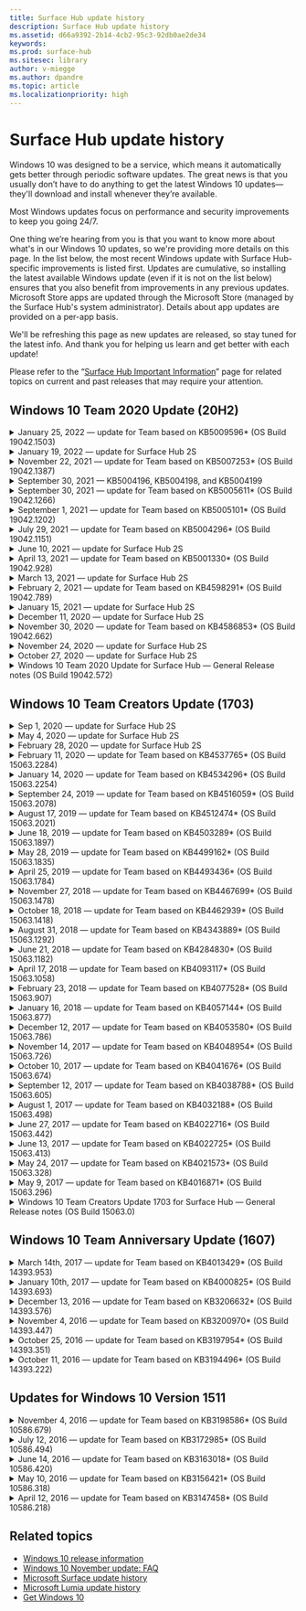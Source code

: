 ```yaml
---
title: Surface Hub update history
description: Surface Hub update history
ms.assetid: d66a9392-2b14-4cb2-95c3-92db0ae2de34
keywords:
ms.prod: surface-hub
ms.sitesec: library
author: v-miegge
ms.author: dpandre
ms.topic: article
ms.localizationpriority: high
---
```


# Surface Hub update history

Windows 10 was designed to be a service, which means it automatically gets better through periodic software updates. The great news is that you usually don’t have to do anything to get the latest Windows 10 updates—they'll download and install whenever they’re available.

Most Windows updates focus on performance and security improvements to keep you going 24/7.

One thing we’re hearing from you is that you want to know more about what's in our Windows 10 updates, so we're providing more details on this page. In the list below, the most recent Windows update with Surface Hub-specific improvements is listed first. Updates are cumulative, so installing the latest available Windows update (even if it is not on the list below) ensures that you also benefit from improvements in any previous updates. Microsoft Store apps are updated through the Microsoft Store (managed by the Surface Hub's system administrator). Details about app updates are provided on a per-app basis.

We'll be refreshing this page as new updates are released, so stay tuned for the latest info. And thank you for helping us learn and get better with each update!

Please refer to the “[Surface Hub Important Information](https://support.microsoft.com/products/surface-devices/surface-hub)” page for related topics on current and past releases that may require your attention.

## Windows 10 Team 2020 Update (20H2)

<details>
<summary>January 25, 2022 — update for Team based on KB5009596* (OS Build 19042.1503)</summary>

This update to the Surface Hub includes quality improvements and security fixes. Key updates to Surface Hub, not already outlined in [Windows 10 Update History](https://support.microsoft.com/help/4581839/windows-10-update-history), include:

* Resolves an issue where Surface Hubs could not report data to their configured Azure Log Analytics workspaces.
* Resolves an issue where starting a Skype for Business meeting from a Surface Hub's Welcome screen could result in a fully maximized SfB client that was not minimizable.
* Resolves an issue where Azure AD-joined Surface Hubs did not pre-populate Meetings and Files sign-in with a list of meeting invitees.
* Resolves an issue where device account password rotation could not be enabled in some on-premises scenarios.

Please refer to the [Surface Hub Admin guide](/surface-hub/) for enabling/disabling device features and services. *[KB5009596](https://support.microsoft.com/help/5009596)
</details>

<details>
<summary>January 19, 2022 — update for Surface Hub 2S</summary>

This update is specific to the Surface Hub 2S and provides the driver and firmware updates outlined below:

* Surface UEFI update - 694.3924.768.0
  * Improves system security and stability.
* Intel(R) Management Engine Interface driver - 2120.100.0.1085
  * Improves system security and stability.
</details>

<details>
<summary>November 22, 2021 — update for Team based on KB5007253* (OS Build 19042.1387)</summary>

This update to the Surface Hub includes quality improvements and security fixes. Key updates to Surface Hub, not already outlined in [Windows 10 Update History](https://support.microsoft.com/help/4581839/windows-10-update-history), include:

* Fix that enforces a 32-character limit when using MDM policy to set 'Friendly Name' on a Surface Hub.
* Fix that corrects AllowStorageCard MDM policy behavior when it is reverted back to a value of 1 (storage cards allowed) from 0.
* Update to allow the Edge (Chromium) browser to access the same file locations accessible in File Explorer, including an attached USB drive.

Please refer to the [Surface Hub Admin guide](/surface-hub/) for enabling/disabling device features and services. *[KB5007253](https://support.microsoft.com/help/5007253)
</details>

<details>
<summary>September 30, 2021 — KB5004196, KB5004198, and KB5004199</summary>

These updates to the Surface Hub deliver the Teams Room client, Teams Admin Center agent, and Managed Meeting Rooms agent. Key features are outlined in [Teams Room on Surface Hub](surface-hub-teams-rooms.md).
 
Please refer to the [Surface Hub Admin guide](/surface-hub/) for enabling/disabling device features and services.
</details>

<details>
<summary>September 30, 2021 — update for Team based on KB5005611* (OS Build 19042.1266)</summary>

This update to the Surface Hub includes quality improvements and security fixes. Key updates to Surface Hub, not already outlined in [Windows 10 Update History](https://support.microsoft.com/help/4581839/windows-10-update-history), include:

* Replaces Meeting Mode 1 (Teams preferred/SfB available) with Mode 2 functionality (Teams only); either setting can be used, but both have the same effect.

Please refer to the [Surface Hub Admin guide](/surface-hub/) for enabling/disabling device features and services. *[KB5005611](https://support.microsoft.com/help/5005611)
</details>

<details>
<summary>September 1, 2021 — update for Team based on KB5005101* (OS Build 19042.1202)</summary>

This update to the Surface Hub includes quality improvements and security fixes. Key updates to Surface Hub are outlined in [Windows 10 Team 2020 Update 1](https://techcommunity.microsoft.com/t5/surface-it-pro-blog/windows-10-team-2020-update-1-released-to-all-surface-hubs/ba-p/2653503), and also include the below:

* Improves reliability for some Device Account setup scenarios when using an on-premises Exchange mailbox.

Please refer to the [Surface Hub Admin guide](/surface-hub/) for enabling/disabling device features and services. *[KB5005101](https://support.microsoft.com/help/5005101)
</details>

<details>
<summary>July 29, 2021 — update for Team based on KB5004296* (OS Build 19042.1151)</summary>

This update to the Surface Hub includes quality improvements and security fixes. Key updates to Surface Hub, not already outlined in [Windows 10 Update History](https://support.microsoft.com/help/4581839/windows-10-update-history), include:

* Update to the "Collect logs" feature to include Windows diagnostic data in csv format.
* Fix that ensures that End Session cleanup fully removes all data related to Edge Chromium.
* Improves some scenarios with Azure AD-joined Surface Hubs when using the Authenticator app.

Please refer to the [Surface Hub Admin guide](/surface-hub/) for enabling/disabling device features and services. *[KB5004296](https://support.microsoft.com/help/5004296)
</details>

<details>
<summary>June 10, 2021 — update for Surface Hub 2S</summary>

This update is specific to the Surface Hub 2S and provides the driver and firmware updates outlined below:

* Surface UEFI update - 694.3751.768.0
  * Addresses critical security vulnerability and improves system stability.
* Surface ME Firmware update - 11.8.86.3877
  * Addresses critical security vulnerability and improves system stability.
* Intel(R) Management Engine Interface driver - 2102.100.0.1044
  * Addresses critical security vulnerability and improves system stability.
</details>

<details>
<summary>April 13, 2021 — update for Team based on KB5001330* (OS Build 19042.928)</summary>

This update to the Surface Hub includes quality improvements and security fixes. Key updates to Surface Hub, not already outlined in [Windows 10 Update History](https://support.microsoft.com/help/4581839/windows-10-update-history), include:

* Resolves an issue where some Surface Hub devices were only installing monthly Windows security updates, instead of all Windows cumulative updates.

Please refer to the [Surface Hub Admin guide](/surface-hub/) for enabling/disabling device features and services. *[KB5001330](https://support.microsoft.com/help/5001330)
</details>

<details>
<summary>March 13, 2021 — update for Surface Hub 2S</summary>

This update is specific to the Surface Hub 2S and provides the driver and firmware updates outlined below:

* Intel(R) Bluetooth driver - 22.30.0.4
  * Improves system security and stability.
* Intel(R) graphics driver - 27.20.100.8682
  * Improves system security and stability.
* Intel(R) Wi-Fi driver - 22.30.0.11
  * Improves system security and stability.
</details>

<details>
<summary>February 2, 2021 — update for Team based on KB4598291* (OS Build 19042.789)</summary>

This update to the Surface Hub includes quality improvements and security fixes. Key updates to Surface Hub, not already outlined in [Windows 10 Update History](https://support.microsoft.com/help/4581839/windows-10-update-history), include:

* Fix that allows calendar synchronization with Exchange to work when the Device Account's UPN is not equal its SMTP.
* Adds ability for Admins to disable the use of Modern Authentication during calendar synchronization with Exchange.
* Ensures that Surface Hub users aren't prompted to enter proxy credentials after the "Use device account credentials" feature has been enabled.
* Resolves an issue where Windows Update and Store update checks would never complete if a proxy requiring authentication was in use.
* Improves the reliability of the Connect App during wired ingest scenarios.

Please refer to the [Surface Hub Admin guide](/surface-hub/) for enabling/disabling device features and services. *[KB4598291](https://support.microsoft.com/help/4598291)
</details>

<details>
<summary>January 15, 2021 — update for Surface Hub 2S</summary>

This update is specific to the Surface Hub 2S and provides the driver and firmware updates outlined below:

* Surface SMC Firmware update - 3.93.139.0
* Surface UEFI update - 694.3473.768.0
</details>

<details>
<summary>December 11, 2020 — update for Surface Hub 2S</summary>

This update is specific to the Surface Hub 2S and provides the driver and firmware updates outlined below:

* Surface SMC Firmware update - 3.92.139.0
* Surface UEFI update - 694.3447.768.0
</details>

<details>
<summary>November 30, 2020 — update for Team based on KB4586853* (OS Build 19042.662)</summary>

This update to the Surface Hub includes quality improvements and security fixes. Key updates to Surface Hub, not already outlined in [Windows 10 Update History](https://support.microsoft.com/help/4581839/windows-10-update-history), include:

* Update to Privacy Settings page to provide additional options.
* Resolves an issue where meetings that had already started were not displayed on Welcome/Start screen.
* Resolves an issue with cloud recovery for non-en-US locales.
* Skype for Business
  * Improves directional audio performance.
  * Reduced “pen tap” sounds when using Pen during Skype for Business calls.
* Improves reliability when enrolling into Windows Insider Program.
* Improves reliability of Windows Team shell.

Please refer to the [Surface Hub Admin guide](/surface-hub/) for enabling/disabling device features and services. *[KB4586853](https://support.microsoft.com/help/4586853)
</details>

<details>
<summary>November 24, 2020 — update for Surface Hub 2S</summary>

This update is specific to the Surface Hub 2S and provides the driver and firmware updates outlined below:

* Surface SMC Firmware update - 3.91.139.0
  * Improve connected standby reliability.
* Surface Touch Firmware update - 3.91.139.0
  * Improve connected standby touch response.
* Surface USB Audio Firmware update - 3.91.139.0
* Surface Pen Firmware update - 3.91.139.0
</details>

<details>
<summary>October 27, 2020 — update for Surface Hub 2S</summary>

This update is specific to the Surface Hub 2S and provides the driver and firmware updates outlined below:

* Surface System Aggregator Firmware update - 4.14.139.0
* Surface UEFI update - 694.3386.768.0
</details>

<details>
<summary>Windows 10 Team 2020 Update for Surface Hub — General Release notes (OS Build 19042.572)</summary>

This update to the Surface Hub includes quality improvements and security fixes. Key updates to Surface Hub, not already outlined in [Windows 10 Update History](https://support.microsoft.com/help/4581839/windows-10-update-history), are noted on the page "[What's new in Windows 10 Team 2020 Update](/surface-hub/surface-hub-2020-update-whats-new)".

Please refer to the "[Install Windows 10 Team 2020 Update](/surface-hub/surface-hub-2020-update)" page for more information regarding update availability by region, distribution method, and device type.
</details>

## Windows 10 Team Creators Update (1703)

<details>
<summary>Sep 1, 2020 — update for Surface Hub 2S</summary>

This update is specific to the Surface Hub 2S and provides the driver and firmware updates outlined below:

* Surface SMC Firmware update - 1.177.139.0
  * Improves field repair scenarios.
* Surface SSD Firmware update - 5.14.139.0
  * Improves system stability.
* Surface Serial Hub driver - 9.40.139.0
  * Improves system stability.
</details>

<details>
<summary>May 4, 2020 — update for Surface Hub 2S</summary>

This update is specific to the Surface Hub 2S and provides the driver and firmware updates outlined below:

* Surface USB audio driver - 15.3.6.0
  * Improves directional audio performance.
* Intel(R) display audio driver - 10.27.0.5
  * Improves screen sharing scenarios.
* Intel(R) graphics driver - 26.20.100.7263
  * Improves system stability.
* Surface System driver - 1.7.139.0
  * Improves system stability.
* Surface SMC Firmware update - 1.176.139.0
  * Improves system stability.
</details>

<details>
<summary>February 28, 2020 — update for Surface Hub 2S</summary>

This update is specific to the Surface Hub 2S and provides the driver and firmware updates outlined below:

* Surface Integration driver - 13.46.139.0 
  * Improves display brightness scenarios.
* Intel(R) Management Engine Interface driver - 1914.12.0.1256
  * Improves system stability.
* Surface SMC Firmware update - 1.161.139.0
  * Improves pen battery performance.
* Surface UEFI update - 694.2938.768.0
  * Improves system stability.
</details>

<details>
<summary>February 11, 2020 — update for Team based on KB4537765* (OS Build 15063.2284)</summary>

This update to the Surface Hub includes quality improvements and security fixes. Key updates to Surface Hub, not already outlined in [Windows 10 Update History](https://support.microsoft.com/help/4018124/windows-10-update-history), include:

* Resolves an issue where the Hub 2S cannot be heard well by other participants during Skype for Business calls.
* Improves reliability for some Arabic, Hebrew, and other RTL language usage scenarios on Surface Hub.

Please refer to the [Surface Hub Admin guide](/surface-hub/) for enabling/disabling device features and services.
*[KB4537765](https://support.microsoft.com/help/4537765)
</details>

<details>
<summary>January 14, 2020 — update for Team based on KB4534296* (OS Build 15063.2254)</summary>

This update to the Surface Hub includes quality improvements and security fixes. Key updates to Surface Hub, not already outlined in [Windows 10 Update History](https://support.microsoft.com/help/4018124/windows-10-update-history), include:

* Addresses an issue with log collection for Microsoft Surface Hub 2S.

Please refer to the [Surface Hub Admin guide](/surface-hub/) for enabling/disabling device features and services.
*[KB4534296](https://support.microsoft.com/help/4534296)
</details>

<details>
<summary>September 24, 2019 — update for Team based on KB4516059*  (OS Build 15063.2078)</summary>

This update to the Surface Hub includes quality improvements and security fixes. Key updates to Surface Hub, not already outlined in [Windows 10 Update History](https://support.microsoft.com/help/4018124/windows-10-update-history), include:

 * Update to Surface Hub 2S Recovery Settings page to accurately reflect recovery options.
 * Update to Surface Hub 2S Welcome screen to improve device recognizability.
 * Addressed an issue with the Windows Team shell background displaying incorrectly.
 * Addressed an issue with Start Menu layout persistence when configured using MDM policy.
 * Fixed an issue in Microsoft Edge that occurs when browsing some internal websites.
 * Fixed an issue in Skype for Business that occurs when presenting in full-screen mode.

Please refer to the [Surface Hub Admin guide](/surface-hub/) for enabling/disabling device features and services.
*[KB4503289](https://support.microsoft.com/help/4503289)
</details>

<details>
<summary>August 17, 2019 — update for Team based on KB4512474*  (OS Build 15063.2021)</summary>

This update to the Surface Hub includes quality improvements and security fixes. Key updates to Surface Hub, not already outlined in [Windows 10 Update History](https://support.microsoft.com/help/4018124/windows-10-update-history), include:

 * Ensures that Video Out on Hub 2S defaults to "Duplicate" mode.
 * Improves reliability for some Arabic language usage scenarios on Surface Hub.

Please refer to the [Surface Hub Admin guide](/surface-hub/) for enabling/disabling device features and services.
*[KB4503289](https://support.microsoft.com/help/4503289)
 </details>

<details>
<summary>June 18, 2019 — update for Team based on KB4503289*  (OS Build 15063.1897)</summary>

This update to the Surface Hub includes quality improvements and security fixes. Key updates to Surface Hub, not already outlined in [Windows 10 Update History](https://support.microsoft.com/help/4018124/windows-10-update-history), include:

* Addresses an issue preventing a user from signing in to a Microsoft Surface Hub device with an Azure Active Directory account. This issue occurs because a previous session did not end successfully.
* Adds support for TLS 1.2 connections to identity providers and Exchange in device account setup scenarios.
* Fixes to improve reliability of Hardware Diagnostic App on Hub 2S. 
* Fix to improve consistency of first-run setup experience on Hub 2S. 

Please refer to the [Surface Hub Admin guide](/surface-hub/) for enabling/disabling device features and services.
*[KB4503289](https://support.microsoft.com/help/4503289)
</details>

<details>
<summary>May 28, 2019 — update for Team based on KB4499162*  (OS Build 15063.1835)</summary>

This update to the Surface Hub includes quality improvements and security fixes. Key updates to Surface Hub, not already outlined in [Windows 10 Update History](https://support.microsoft.com/help/4018124/windows-10-update-history), include:

* Ensures that Surface Hub users aren't prompted to enter proxy credentials after the "Use device account credentials" feature has been enabled.
* Resolves an issue where Skype connections fail periodically because audio/video isn't using the correct proxy.
* Adds support for TLS 1.2 in Skype for Business.
* Resolves a SIP connection failure in the Skype client when the Skype server has TLS 1.0 or TLS 1.1 disabled.

Please refer to the [Surface Hub Admin guide](/surface-hub/) for enabling/disabling device features and services.
*[KB4499162](https://support.microsoft.com/help/4499162)
</details>

<details>
<summary>April 25, 2019 — update for Team based on KB4493436*  (OS Build 15063.1784)</summary>

This update to the Surface Hub includes quality improvements and security fixes. Key updates to Surface Hub, not already outlined in [Windows 10 Update History](https://support.microsoft.com/help/4018124/windows-10-update-history), include:

* Resolves video and audio sync issue with some USB devices that are connected to the Surface Hub.

Please refer to the [Surface Hub Admin guide](/surface-hub/) for enabling/disabling device features and services.
*[KB4493436](https://support.microsoft.com/help/4493436)
</details>

<details>
<summary>November 27, 2018 — update for Team based on KB4467699*  (OS Build 15063.1478)</summary>

This update to the Surface Hub includes quality improvements and security fixes. Key updates to Surface Hub, not already outlined in [Windows 10 Update History](https://support.microsoft.com/help/4018124/windows-10-update-history), include:

* Addresses an issue that prevents some users from Signing-In to “My Meetings and Files.”

Please refer to the [Surface Hub Admin guide](/surface-hub/) for enabling/disabling device features and services.
*[KBKB4467699](https://support.microsoft.com/help/KB4467699)
</details>

<details>
<summary>October 18, 2018 — update for Team based on KB4462939*  (OS Build 15063.1418)</summary>

This update to the Surface Hub includes quality improvements and security fixes. Key updates to Surface Hub, not already outlined in [Windows 10 Update History](https://support.microsoft.com/help/4018124/windows-10-update-history), include:

* Skype for Business fixes: 
  * Resolves Skype for Business connection issue when resuming from sleep
  * Resolves Skype for Business network connection issue, when device is connected to Internet
  * Resolves Skype for Business crash when searching for users from directory
* Resolves issue where the Hub mistakenly reports “No Internet connection” in enterprise proxy environments.
* Implemented a feature allowing customers to opt-in to a new Whiteboard experience.

Please refer to the [Surface Hub Admin guide](/surface-hub/) for enabling/disabling device features and services.
*[KB4462939](https://support.microsoft.com/help/4462939)
</details>

<details>
<summary>August 31, 2018 — update for Team based on KB4343889* (OS Build 15063.1292)</summary>

This update to the Surface Hub includes quality improvements and security fixes. Key updates to Surface Hub, not already outlined in [Windows 10 Update History](https://support.microsoft.com/help/4018124/windows-10-update-history), include:

* Adds support for Microsoft Teams
* Resolves task management issue with Intune registration
* Enables Administrators to disable Instant Messaging and Email services for the Hub
* Additional bug fixes and reliability improvements for the Surface Hub Skype for Business App

Please refer to the [Surface Hub Admin guide](/surface-hub/) for enabling/disabling device features and services.
*[KB4343889](https://support.microsoft.com/help/4343889)
</details>

<details>
<summary>June 21, 2018 — update for Team based on KB4284830* (OS Build 15063.1182)</summary>

This update to the Surface Hub includes quality improvements and security fixes. Key updates to Surface Hub, not already outlined in [Windows 10 Update History](https://support.microsoft.com/help/4018124/windows-10-update-history), include:

* Telemetry change in support of GDPR requirements in EMEA

Please refer to the [Surface Hub Admin guide](/surface-hub/) for enabling/disabling device features and services.
*[KB4284830](https://support.microsoft.com/help/KB4284830)
</details>

<details>
<summary>April 17, 2018 — update for Team based on KB4093117* (OS Build 15063.1058)</summary>

This update to the Surface Hub includes quality improvements and security fixes. Key updates to Surface Hub, not already outlined in [Windows 10 Update History](https://support.microsoft.com/help/4018124/windows-10-update-history), include:

* Resolves a wired projection issue
* Enables bulk update for certain MDM (Mobile Device Management) policies
* Resolves phone dialer issue with international calls
* Addresses image resolution issue when 2 Surface Hubs join the same meeting
* Resolves OMS (Operations Management Suite) certificate handling error
* Addresses a security issue when cleaning up at the end of a session
* Addresses Miracast issue, when Surface Hub is specified to channels 149 through 165
  * Channels 149 through 165 will continue to be unusable in Europe, Japan or Israel due to regional governmental regulations

Please refer to the [Surface Hub Admin guide](/surface-hub/) for enabling/disabling device features and services.
*[KB4093117](https://support.microsoft.com/help/4093117)
</details>

<details>
<summary>February 23, 2018 — update for Team based on KB4077528* (OS Build 15063.907)</summary>

This update to the Surface Hub includes quality improvements and security fixes. Key updates to Surface Hub, not already outlined in [Windows 10 Update History](https://support.microsoft.com/help/4018124/windows-10-update-history), include:

* Resolved an issue where MDM settings were not being correctly applied
* Improved Cleanup process

Please refer to the [Surface Hub Admin guide](/surface-hub/) for enabling/disabling device features and services.
*[KB4077528](https://support.microsoft.com/help/4077528)
</details>

<details>
<summary>January 16, 2018 — update for Team based on KB4057144* (OS Build 15063.877)</summary>

This update to the Surface Hub includes quality improvements and security fixes. Key updates to Surface Hub, not already outlined in [Windows 10 Update History](https://support.microsoft.com/help/4018124/windows-10-update-history), include:

* Adds ability to manage Start Menu tile layout via MDM
* MDM bug fix on password rotation configuration

Please refer to the [Surface Hub Admin guide](/surface-hub/) for enabling/disabling device features and services.
*[KB4057144](https://support.microsoft.com/help/4057144)
</details>

<details>
<summary>December 12, 2017 — update for Team based on KB4053580* (OS Build 15063.786)</summary>

This update to the Surface Hub includes quality improvements and security fixes. Key updates to Surface Hub, not already outlined in [Windows 10 Update History](https://support.microsoft.com/help/4018124/windows-10-update-history), include:

* Resolves camera video flashes (tearing or flickers) during Skype for Business calls
* Resolves Notification Center SSD ID issue

Please refer to the [Surface Hub Admin guide](/surface-hub/) for enabling/disabling device features and services.
*[KB4053580](https://support.microsoft.com/help/4053580)
</details>

<details>
<summary>November 14, 2017 — update for Team based on KB4048954* (OS Build 15063.726)</summary>

This update to the Surface Hub includes quality improvements and security fixes. Key updates to Surface Hub, not already outlined in [Windows 10 Update History](https://support.microsoft.com/help/4018124/windows-10-update-history), include:

* Feature update that allows customers to enable 802.1x wired network authentication using MDM policy.
* A feature update that enables users to dynamically select an application of their choice when opening a file.
* Fix that ensures that End Session cleanup fully removes all connections between the user’s account and the device.
* Performance fix that improves cleanup time as well as Miracast connection time.
* Introduces Easy Authentication utilization during ad-hoc meetings.
* Fix that ensures service components to use the same proxy that is configured across the device.
* Reduces and more thoroughly secures the telemetry transmitted by the device, reducing bandwidth utilization.
* Enables a feature allowing users to provide feedback to Microsoft after a meeting concludes.

Please refer to the [Surface Hub Admin guide](/surface-hub/) for enabling/disabling device features and services.
*[KB4048954](https://support.microsoft.com/help/4048954)
</details>

<details>
<summary>October 10, 2017 — update for Team based on KB4041676* (OS Build 15063.674)</summary>

This update to the Surface Hub includes quality improvements and security fixes. Key updates to Surface Hub, not already outlined in [Windows 10 Update History](https://support.microsoft.com/help/4018124/windows-10-update-history), include:

* Skype for Business
  * Resolves issue that required a device reboot when resuming from sleep.
  * Fixes issue where external contacts did not resolve through Skype Online Hub account.
* PowerPoint
  * Fixes problem where some PowerPoint presentations would not project on Hub.
* General
  * Fix to resolve issue where USB port could not be disabled by System Administrator.

*[KB4041676](https://support.microsoft.com/help/4041676)
</details>

<details>
<summary>September 12, 2017 — update for Team based on KB4038788* (OS Build 15063.605) </summary>

This update to the Surface Hub includes quality improvements and security fixes. Key updates to Surface Hub, not already outlined in [Windows 10 Update History](https://support.microsoft.com/help/4018124/windows-10-update-history), include:

* Security
  * Resolves issue with Bitlocker when device wakes from sleep.
* General
  * Reduces frequency/amount of device health telemetry, improving system performance.
  * Fixes issue that prevented device from collecting system logs.

*[KB4038788](https://support.microsoft.com/help/4038788)
</details>

<details>
<summary>August 1, 2017 — update for Team based on KB4032188* (OS Build 15063.498)</summary>

* Skype for Business 
  * Resolves Skype for Business Sign-In issue, which required retry or system reboot.
  * Resolves Skype for Business meeting time being incorrectly displayed.
  * Fixes to improve Surface Hub Skype for Business reliability.

*[KB4032188](https://support.microsoft.com/help/4032188)
</details>

<details>
<summary>June 27, 2017 — update for Team based on KB4022716* (OS Build 15063.442)</summary>

This update to the Surface Hub includes quality improvements and security fixes. Key updates to Surface Hub, not already outlined in [Windows 10 Update History](https://support.microsoft.com/help/4018124/windows-10-update-history), include:

* Address NVIDIA driver crashes that may necessitate sleeping 84” Surface Hub to power down, requiring a manual restart.
* Resolved an issue where some apps fail to launch on an 84” Surface Hub.

*[KB4022716](https://support.microsoft.com/help/4022716)
</details>

<details>
<summary>June 13, 2017 — update for Team based on KB4022725* (OS Build 15063.413)</summary>

This update to the Surface Hub includes quality improvements and security fixes. Key updates to Surface Hub, not already outlined in [Windows 10 Update History](https://support.microsoft.com/help/4018124/windows-10-update-history), include:

* General
  * Resolved Pen ink dropping issues with pens
  * Resolved issue causing extended time to “cleanup” meeting

*[KB4022725](https://support.microsoft.com/help/4022725)
</details>

<details>
<summary>May 24, 2017 — update for Team based on KB4021573* (OS Build 15063.328)</summary>

This update to the Surface Hub includes quality improvements and security fixes. Key updates to Surface Hub, not already outlined in [Windows 10 Update History](https://support.microsoft.com/help/4018124/windows-10-update-history), include:

* General
  * Resolved issue with proxy setting retention during update issue

*[KB4021573](https://support.microsoft.com/help/4021573)
</details>

<details>
<summary>May 9, 2017 — update for Team based on KB4016871* (OS Build 15063.296)</summary>

This update to the Surface Hub includes quality improvements and security fixes. Key updates to Surface Hub, not already outlined in [Windows 10 Update History](https://support.microsoft.com/help/4018124/windows-10-update-history), include:

* General
  * Addressed sleep/wake cycle issue
  * Resolved several Reset and Recovery issues
  * Addressed Update History tab issue
  * Resolved Miracast service launch issue
* Apps
  * Fixed App package update error

*[KB4016871](https://support.microsoft.com/help/4016871)
</details>

<details>
<summary>Windows 10 Team Creators Update 1703 for Surface Hub — General Release notes (OS Build 15063.0)</summary>

This update to the Surface Hub includes quality improvements and security fixes. Key updates to Surface Hub, not already outlined in [Windows 10 Update History](https://support.microsoft.com/help/4018124/windows-10-update-history), include:

* Evolving the large screen experience 
  * Improved the meeting carousel in Welcome and Start
  * Join meetings and end the session directly from the Start menu
  * Apps can utilize more of the screen during a session
  * Simplified Skype controls
  * Improved mechanisms for providing feedback
* Access My Personal Content*
  * Personal single sign-on from Welcome or Start
  * Join meetings and end the session directly from the Start menu
  * Access personal files through OneDrive for Business directly from Start
  * Pre-populated attendee sign-in
  * Streamlined authentication flows with “Authenticator” app**
* Deployment & Manageability 
  * Simplified OOBE experience through bulk provisioning
  * Cloud-based device recovery service
  * Enterprise client certificate support
  * Improved proxy credential support
  * Added and /improved Skype Quality of Service (QoS) configuration support
  * Added ability to set default device volume in Settings
  * Improved MDM support for Surface Hub [settings](/surface-hub/remote-surface-hub-management)
* Improved Security 
  * Added ability to restrict USB drives to BitLocker only
  * Added ability to disable USB ports via MDM
  * Added ability to disable “Resume session” functionality on timeout
  * Addition of wired 802.1x support
* Audio and Projection
  * Dolby Audio “Human Speaker” enhancements
  * Reduced “pen tap” sounds when using Pen during Skype for Business calls
  * Added support for Miracast infrastructure connections
* Reliability and Performance fixes
  * Resolved several Reset and Recovery issues
  * Resolved Surface Hub Exchange authentication issue when utilizing client certificates
  * Improved Wi-Fi network connection and credentials stability
  * Fixed Miracast audio popping and sync issues during video playback
  * Included setting to disable auto connect behavior

*Single sign-in feature requires use of Office365 and OneDrive for Business
**Refer to Admin Guide for service requirements

</details>

## Windows 10 Team Anniversary Update (1607)

<details>
<summary>March 14th, 2017 — update for Team based on KB4013429* (OS Build 14393.953)</summary>

This update to the Surface Hub includes quality improvements and security fixes. Key updates to Surface Hub, not already outlined in [Windows 10 Update History](https://support.microsoft.com/help/4018124/windows-10-update-history), include:

* General
  * Security fix for File Explorer to prevent navigation to restricted file locations
* Skype for Business
  * Fix to address latency during Remote Desktop based screen sharing

*[KB4013429](https://support.microsoft.com/help/4013429)
</details>

<details>
<summary>January 10th, 2017 — update for Team based on KB4000825* (OS Build 14393.693)</summary>

This update to the Surface Hub includes quality improvements and security fixes. Key updates to Surface Hub, not already outlined in [Windows 10 Update History](https://support.microsoft.com/help/4018124/windows-10-update-history), include:

* Enabled selection of 106/109 Keyboard Layouts for use with physical Japanese keyboards

*[KB4000825](https://support.microsoft.com/help/4000825)
</details>

<details>
<summary>December 13, 2016 — update for Team based on KB3206632* (OS Build 14393.576)</summary>

This update to the Surface Hub includes quality improvements and security fixes. Key updates to Surface Hub, not already outlined in [Windows 10 Update History](https://support.microsoft.com/help/4018124/windows-10-update-history), include:

* Resolves wired connection audio distortion issue

*[KB3206632](https://support.microsoft.com/help/3206632)
</details>

<details>
<summary>November 4, 2016 — update for Team based on KB3200970* (OS Build 14393.447)</summary>

This update to the Windows 10 Team Anniversary Update (version 1607) for Surface Hub includes quality improvements and security fixes. Key updates to Surface Hub, not already outlined in [Windows 10 Update History](https://support.microsoft.com/help/4018124/windows-10-update-history), include:

* Skype for Business bug fixes to improve reliability

*[KB3200970](https://support.microsoft.com/help/3200970)
</details>

<details>
<summary>October 25, 2016 — update for Team based on KB3197954* (OS Build 14393.351)</summary>

This update to the Surface Hub includes quality improvements and security fixes. Key updates to Surface Hub, not already outlined in [Windows 10 Update History](https://support.microsoft.com/help/4018124/windows-10-update-history), include:

* Enabling new Sleep feature in OS and Bios to reduce the Surface Hub’s power consumption and improve its long-term reliability
* General
  * Resolves scenarios where the on-screen keyboard would sometimes not appear
  * Resolves Whiteboard application shift that occasionally occurs when opening scheduled meeting
  * Resolves issue that prevented Admins from changing the local administrator password, after device has been Reset
  * BIOS change resolving issue with status bar tracking during device Reset
  * UEFI update to resolve powering down issues

*[KB3197954](https://support.microsoft.com/help/3197954)
</details>

<details>
<summary>October 11, 2016 — update for Team based on KB3194496* (OS Build 14393.222)</summary>

This update brings the Windows 10 Team Anniversary Update to Surface Hub and includes quality improvements and security fixes. (Your device will be running Windows 10 Version 1607 after it's installed.) Key updates to Surface Hub, not already outlined in [Windows 10 Update History](https://support.microsoft.com/help/4018124/windows-10-update-history), include:

* Skype for Business
  * Performance improvements when joining meetings, including issues when joining a meeting using federated accounts
  * Video Based Screen Sharing (VBSS) support now available on Skype for Business for Surface Hub
  * Resolved disconnection after 5 minutes of idle time issue
  * Resolved Skype Hub-to-Hub screen sharing failure
  * Improvements to Skype video, including:
    * Loss of video during meeting with multiple video presenters
    * Video cropping during calls
    * Outgoing call video not displaying for other participants
  * Addressed issue with UPN sign in error
  * Addressed issue with dial pad during use of Session Initiation Protocol (SIP) calls
* Whiteboard
  * User can now save and recall Whiteboard sessions using OneDrive online service (via Share functionality)
  * Improved launching Whiteboard when removing pen from dock
* Apps
  * Pre-installed OneDrive app, for access to your personal and work files
  * Pre-installed Photos app, to view photos and video
  * Pre-installed PowerBI app, to view dashboards
  * The Office apps – Word, Excel, PowerPoint – are all ink-enabled
  * Edge on Surface Hub now supports Flash-based websites
* General
  * Enabled Audio Device Selection (for Surface Hubs attached using external audio devices)
  * Enabled support for HDCP on DisplayPort output connector
  * System UI changes to settings for usability optimization (refer to [User and Admin Guides](https://www.microsoft.com/surface/support/surface-hub) for additional details)
  * Bug fixes and performance optimizations to speed up the Azure Active Directory sign-in flow
  * Significantly improved time needed to reset and restore Surface Hub
  * Windows Defender UI has been added within settings
  * Improved UX touch to start
  * Enabled support for greater than 1080p wireless projection via Miracast, on supported devices
  * Resolved “There’s no internet connection” and “Appointments may be out of date” false notification states from launch
  * Improved reliability of on-screen keyboard
  * Additional support for creating Surface Hub provisioning packages using Windows Imaging & Configuration Designer (ICD) and improved Surface Hub monitoring solution on Operations Management Suite (OMS)

*[KB3194496](https://support.microsoft.com/help/3194496)
</details>

## Updates for Windows 10 Version 1511

<details>
<summary>November 4, 2016 — update for Team based on KB3198586* (OS Build 10586.679)</summary>

This update to the Windows 10 Team (version 1511) to Surface Hub includes quality improvements and security fixes that are outlined in [Windows 10 Update History](https://support.microsoft.com/help/4018124/windows-10-update-history). There are no Surface Hub specific items in this update.

*[KB3198586](https://support.microsoft.com/help/3198586)
</details>

<details>
<summary>July 12, 2016 — update for Team based on KB3172985* (OS Build 10586.494)</summary>

This update includes quality improvements and security fixes. No new operating system features are being introduced in this update. Key changes specific to the Surface Hub (those not already included in the [Windows 10 Update History](https://support.microsoft.com/help/4018124/windows-10-update-history)), include:

* Fixed issue that caused Windows system crashes
* Fixed issue that caused repeated Edge crashes
* Fixed issue causing pre-shutdown service crashes
* Fixed issue where some app data wasn’t properly removed after a session
* Updated Broadcom NFC driver to improve NFC performance
* Updated Marvell Wi-Fi driver to improve Miracast performance
* Updated Nvidia driver to fix a display bug in which 84" Surface Hub devices show dim or fuzzy content
* Numerous Skype for Business issues fixed, including: 
  * Issue that caused Skype for Business to disconnect during meetings
  * Issue in which users were unable to join meetings when the meeting organizer was on a federated configuration
  * Enabling Skype for Business application sharing
  * Issue that caused Skype application crashes
* Added a prompt in “Settings” to inform users that the OS can become corrupted if device reset is interrupted before completion

*[KB3172985](https://support.microsoft.com/help/3172985)
</details>

<details>
<summary>June 14, 2016 — update for Team based on KB3163018* (OS Build 10586.420)</summary>

This update to the Surface Hub includes quality improvements and security fixes. No new operating system features are being introduced in this update. Key updates to Surface Hub, not already outlined in [Windows 10 Update History](https://support.microsoft.com/help/4018124/windows-10-update-history), include:

* Constrained release. Refer to July 12, 2016 — [KB3172985](https://support.microsoft.com/en-us/help/3172985) (OS Build 10586.494) for Surface Hub specific package details

*[KB3163018](https://support.microsoft.com/help/3163018)
</details>

<details>
<summary>May 10, 2016 — update for Team based on KB3156421* (OS Build 10586.318)</summary>

This update to the Surface Hub includes quality improvements and security fixes. No new operating system features are being introduced in this update. Key updates to Surface Hub, not already outlined in [Windows 10 Update History](https://support.microsoft.com/help/4018124/windows-10-update-history), include:

* Fixed issue that prevented certain Store apps (OneDrive) from installing
* Fixed issue that caused touch input to stop responding in applications

*[KB3156421](https://support.microsoft.com/help/3156421)
</details>

<details>
<summary>April 12, 2016 — update for Team based on KB3147458* (OS Build 10586.218)</summary>

This update to the Surface Hub includes quality improvements and security fixes. No new operating system features are being introduced in this update. Key updates to Surface Hub, not already outlined in [Windows 10 Update History](https://support.microsoft.com/help/4018124/windows-10-update-history), include:

* Fixed issue where volume level wasn’t properly reset between sessions

*[KB3147458](https://support.microsoft.com/help/3147458)
</details>

## Related topics

* [Windows 10 release information](https://go.microsoft.com/fwlink/p/?LinkId=724328)
* [Windows 10 November update: FAQ](https://windows.microsoft.com/windows-10/windows-update-faq)
* [Microsoft Surface update history](https://go.microsoft.com/fwlink/p/?LinkId=724327)
* [Microsoft Lumia update history](https://go.microsoft.com/fwlink/p/?LinkId=785968)
* [Get Windows 10](https://go.microsoft.com/fwlink/p/?LinkId=616447)
